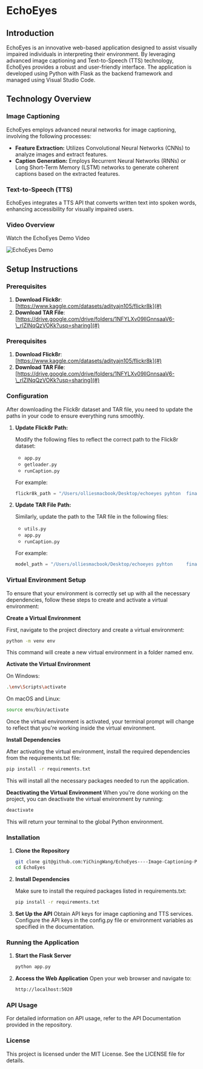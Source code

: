 # EchoEyes

## Introduction

EchoEyes is an innovative web-based application designed to assist visually impaired individuals in interpreting their environment. By leveraging advanced image captioning and Text-to-Speech (TTS) technology, EchoEyes provides a robust and user-friendly interface. The application is developed using Python with Flask as the backend framework and managed using Visual Studio Code.

## Technology Overview

### Image Captioning

EchoEyes employs advanced neural networks for image captioning, involving the following processes:

- **Feature Extraction:** Utilizes Convolutional Neural Networks (CNNs) to analyze images and extract features.
- **Caption Generation:** Employs Recurrent Neural Networks (RNNs) or Long Short-Term Memory (LSTM) networks to generate coherent captions based on the extracted features.

### Text-to-Speech (TTS)

EchoEyes integrates a TTS API that converts written text into spoken words, enhancing accessibility for visually impaired users.

### Video Overview

Watch the EchoEyes Demo Video

![EchoEyes Demo](https://i.imgur.com/nytLJWo.gif)

## Setup Instructions

### Prerequisites

1. **Download Flick8r**: [https://www.kaggle.com/datasets/adityajn105/flickr8k](#)
2. **Download TAR File**: [https://drive.google.com/drive/folders/1NFYLXv09IlGnnsaaV6-\_rIZINqQzVOKk?usp=sharing](#)

### Prerequisites

1. **Download Flick8r**: [https://www.kaggle.com/datasets/adityajn105/flickr8k](#)
2. **Download TAR File**: [https://drive.google.com/drive/folders/1NFYLXv09IlGnnsaaV6-\_rIZINqQzVOKk?usp=sharing](#)

### Configuration

After downloading the Flick8r dataset and TAR file, you need to update the paths in your code to ensure everything runs smoothly.

1. **Update Flick8r Path:**

   Modify the following files to reflect the correct path to the Flick8r dataset:

   - `app.py`
   - `getloader.py`
   - `runCaption.py`

   For example:

   ```python
   flickr8k_path = "/Users/olliesmacbook/Desktop/echoeyes pyhton  final project/EchoEyes/flask/flickr8k/Images", "/Users/olliesmacbook/Desktop/echoeyes pyhton final project/EchoEyes/flask/flickr8k/captions.txt", # Update this path

   ```

2. **Update TAR File Path:**

   Similarly, update the path to the TAR file in the following
   files:

   - `utils.py`
   - `app.py`
   - `runCaption.py`

   For example:

   ```python
   model_path = "/Users/olliesmacbook/Desktop/echoeyes pyhton     final project/EchoEyes/my_checkpoint.pth_backup.tar"  # Update this path
   ```

### Virtual Environment Setup

To ensure that your environment is correctly set up with all the necessary dependencies, follow these steps to create and activate a virtual environment:

**Create a Virtual Environment**

First, navigate to the project directory and create a virtual environment:

```bash
python -m venv env
```

This command will create a new virtual environment in a folder named env.

**Activate the Virtual Environment**

On Windows:

```bash
.\env\Scripts\activate
```

On macOS and Linux:

```bash
source env/bin/activate
```

Once the virtual environment is activated, your terminal prompt will change to reflect that you're working inside the virtual environment.

**Install Dependencies**

After activating the virtual environment, install the required dependencies from the requirements.txt file:

```bash
pip install -r requirements.txt
```

This will install all the necessary packages needed to run the application.

**Deactivating the Virtual Environment**
When you're done working on the project, you can deactivate the virtual environment by running:

```bash
deactivate
```

This will return your terminal to the global Python environment.

### Installation

1. **Clone the Repository**

   ```bash
   git clone git@github.com:YiChingWang/EchoEyes----Image-Captioning-Project.git
   cd EchoEyes
   ```

2. **Install Dependencies**

   Make sure to install the required packages listed in
   requirements.txt:

   ```bash
   pip install -r requirements.txt
   ```

3. **Set Up the API**
   Obtain API keys for image captioning and TTS services.
   Configure the API keys in the config.py file or environment
   variables as specified in the documentation.

### Running the Application

1. **Start the Flask Server**
   ```bash
   python app.py
   ```
2. **Access the Web Application**
   Open your web browser and navigate to:

   ```bash
   http://localhost:5020
   ```

### API Usage

For detailed information on API usage, refer to the API Documentation provided in the repository.

### License

This project is licensed under the MIT License. See the LICENSE file for details.
